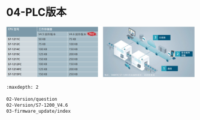 # 04-PLC版本

![alt text](image.png)


```{toctree}
:maxdepth: 2

02-Version/question
02-Version/S7-1200_V4.6
03-firmware_update/index

```


<!-- - [CPU 固件常见问题](./02-Version/question.md)
- [PLC V4.6 简介](./02-Version/S7-1200_V4.6.md)
- [固件升级](./03-firmware_update/index.md) -->